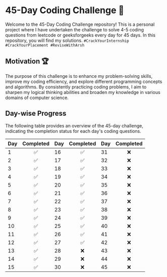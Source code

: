# 45-Day Coding Challenge 🚩

Welcome to the 45-Day Coding Challenge repository! This is a personal project where I have undertaken the challenge to solve 4-5 coding questions from leetcode or geeksforgeeks every day for 45 days. In this repository, you will find my solutions.
```#CrackYourInternship #CrackYourPlacement #ReviseWithArsh```

## Motivation 🏆

The purpose of this challenge is to enhance my problem-solving skills, improve my coding efficiency, and explore different programming concepts and algorithms. By consistently practicing coding problems, I aim to sharpen my logical thinking abilities and broaden my knowledge in various domains of computer science.

## Day-wise Progress

The following table provides an overview of the 45-day challenge, indicating the completion status for each day's coding questions.

| Day | Completed | Day | Completed | Day | Completed |
|-----|:--------:|-----|:--------:|-----|:--------:|
| 1   |     ✅    | 16   |     ✅    | 31   |     ❌    |
| 2   |     ✅    | 17   |     ✅    | 32   |     ❌    |
| 3   |     ✅    | 18   |     ✅    | 33   |     ❌    |
| 4   |     ✅    | 19   |     ✅    | 34   |     ❌    |
| 5   |     ✅    | 20   |     ✅    | 35   |     ❌    |
| 6   |     ✅    | 21   |     ✅    | 36   |     ❌    |
| 7   |     ✅    | 22   |     ✅    | 37   |     ❌    |
| 8   |     ✅    | 23   |     ✅    | 38   |     ❌    |
| 9   |     ✅    | 24   |     ✅    | 39   |     ❌    |
| 10  |     ✅    | 25   |     ✅    | 40   |     ❌    |
| 11  |     ✅    | 26   |     ✅    | 41   |     ❌    |
| 12  |     ✅    | 27   |     ✅    | 42   |     ❌    |
| 13  |     ✅    | 28   |     ❌    | 43   |     ❌    |
| 14  |     ✅    | 29   |     ❌    | 44   |     ❌    |
| 15  |     ✅    | 30   |     ❌    | 45   |     ❌    |

